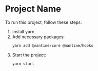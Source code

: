 # Project Name

To run this project, follow these steps:

1. Install yarn
2. Add necessary packages:
    ```bash
    yarn add @mantine/core @mantine/hooks
    ```
3. Start the project:
    ```bash
    yarn start
    ```

<!-- ## Screenshots

### Screenshot 1
![Screenshot 1](path/to/your/screenshot1.png)

### Screenshot 2
![Screenshot 2](path/to/your/screenshot2.png) -->
